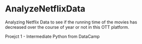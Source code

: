 # AnalyzeNetflixData
Analyzing Netflix Data to see if the running time of the movies has decreased over the course of year or not in this OTT platform.

Proejct 1 - Intermediate Python from DataCamp

